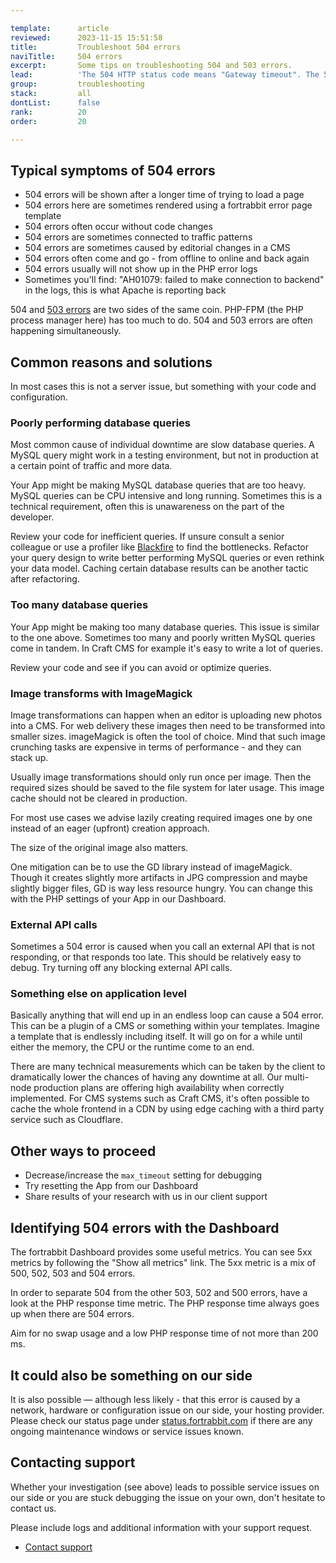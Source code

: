 ```yaml
---

template:      article
reviewed:      2023-11-15 15:51:58
title:         Troubleshoot 504 errors
naviTitle:     504 errors
excerpt:       Some tips on troubleshooting 504 and 503 errors.
lead:          'The 504 HTTP status code means "Gateway timeout". The 503 HTTP status code means "Service Unavailable". Usually this means that the request is taking too long to process or something is blocking execution and many requests are piling up. This article aims to help developers troubleshooting 504 and 503 errors.'
group:         troubleshooting
stack:         all
dontList:      false
rank:          20
order:         20

---
```


## Typical symptoms of 504 errors

+ 504 errors will be shown after a longer time of trying to load a page
+ 504 errors here are sometimes rendered using a fortrabbit error page template
+ 504 errors often occur without code changes
+ 504 errors are sometimes connected to traffic patterns
+ 504 errors are sometimes caused by editorial changes in a CMS
+ 504 errors often come and go - from offline to online and back again
+ 504 errors usually will not show up in the PHP error logs
+ Sometimes you'll find: "AH01079: failed to make connection to backend" in the logs, this is what Apache is reporting back

504 and [503 errors](/503-errors) are two sides of the same coin. PHP-FPM (the PHP process manager here) has too much to do. 504 and 503 errors are often happening simultaneously.

## Common reasons and solutions

In most cases this is not a server issue, but something with your code and configuration.

### Poorly performing database queries

Most common cause of individual downtime are slow database queries. A MySQL query might work in a testing environment, but not in production at a certain point of traffic and more data.

Your App might be making MySQL database queries that are too heavy. MySQL queries can be CPU intensive and long running. Sometimes this is a technical requirement, often this is unawareness on the part of the developer.

Review your code for inefficient queries. If unsure consult a senior colleague or use a profiler like [Blackfire](/blackfire) to find the bottlenecks. Refactor your query design to write better performing MySQL queries or even rethink your data model. Caching certain database results can be another tactic after refactoring.

### Too many database queries

Your App might be making too many database queries. This issue is similar to the one above. Sometimes too many and poorly written MySQL queries come in tandem. In Craft CMS for example it's easy to write a lot of queries.

Review your code and see if you can avoid or optimize queries.

### Image transforms with ImageMagick

Image transformations can happen when an editor is uploading new photos into a CMS. For web delivery these images then need to be transformed into smaller sizes. imageMagick is often the tool of choice. Mind that such image crunching tasks are expensive in terms of performance - and they can stack up.

Usually image transformations should only run once per image. Then the required sizes should be saved to the file system for later usage. This image cache should not be cleared in production.

For most use cases we advise lazily creating required images one by one instead of an eager (upfront) creation approach.

The size of the original image also matters.

One mitigation can be to use the GD library instead of imageMagick. Though it creates slightly more artifacts in JPG compression and maybe slightly bigger files, GD is way less resource hungry. You can change this with the PHP settings of your App in our Dashboard.

### External API calls

Sometimes a 504 error is caused when you call an external API that is not responding, or that responds too late. This should be relatively easy to debug. Try turning off any blocking external API calls.

### Something else on application level

Basically anything that will end up in an endless loop can cause a 504 error. This can be a plugin of a CMS or something within your templates. Imagine a template that is endlessly including itself. It will go on for a while until either the memory, the CPU or the runtime come to an end.

There are many technical measurements which can be taken by the client to dramatically lower the chances of having any downtime at all. Our multi-node production plans are offering high availability when correctly implemented. For CMS systems such as Craft CMS, it's often possible to cache the whole frontend in a CDN by using edge caching with a third party service such as Cloudflare.

## Other ways to proceed

+ Decrease/increase the `max_timeout` setting for debugging
+ Try resetting the App from our Dashboard
+ Share results of your research with us in our client support

## Identifying 504 errors with the Dashboard

The fortrabbit Dashboard provides some useful metrics. You can see 5xx metrics by following the "Show all metrics" link. The 5xx metric is a mix of 500, 502, 503 and 504 errors.

In order to separate 504 from the other 503, 502 and 500 errors, have a look at the PHP response time metric. The PHP response time always goes up when there are 504 errors. 

Aim for no swap usage and a low PHP response time of not more than 200 ms. 

## It could also be something on our side

It is also possible — although less likely - that this error is caused by a network, hardware or configuration issue on our side, your hosting provider. Please check our status page under [status.fortrabbit.com](https://status.fortrabbit.com) if there are any ongoing maintenance windows or service issues known.

## Contacting support

Whether your investigation (see above) leads to possible service issues on our side or you are stuck debugging the issue on your own, don't hesitate to contact us.

Please include logs and additional information with your support request. 

+ <a href="#asd" onclick="Intercom('showNewMessage', 'I see 504 for my App ______ for around ___. I have made the following changes recently: ____.')">Contact support</a>
